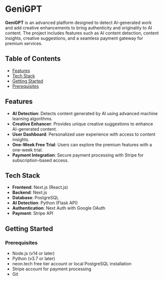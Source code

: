 # GeniGPT

**GeniGPT** is an advanced platform designed to detect AI-generated work and add creative enhancements to bring authenticity and originality to AI content. The project includes features such as AI content detection, content insights, creative suggestions, and a seamless payment gateway for premium services.

## Table of Contents

- [Features](#features)
- [Tech Stack](#tech-stack)
- [Getting Started](#getting-started)
- [Prerequisites](#prerequisites)

## Features

- **AI Detection**: Detects content generated by AI using advanced machine learning algorithms.
- **Creative Enhancer**: Provides unique creative suggestions to enhance AI-generated content.
- **User Dashboard**: Personalized user experience with access to content insights.
- **One-Week Free Trial**: Users can explore the premium features with a one-week trial.
- **Payment Integration**: Secure payment processing with Stripe for subscription-based access.

## Tech Stack

- **Frontend**: Next.js (React.js)
- **Backend**: Next.js
- **Database**: PostgreSQL
- **AI Detection**: Python (Flask API)
- **Authentication**: Next Auth with Google OAuth
- **Payment**: Stripe API

## Getting Started

### Prerequisites

- Node.js (v14 or later)
- Python (v3.7 or later)
- neon.tech free tier account or local PostgreSQL installation
- Stripe account for payment processing
- Git
